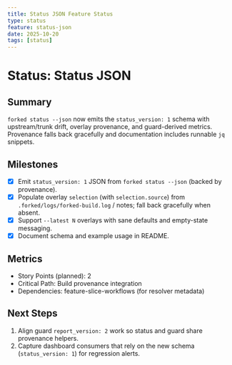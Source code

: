 ```yaml
---
title: Status JSON Feature Status
type: status
feature: status-json
date: 2025-10-20
tags: [status]
---
```


# Status: Status JSON

## Summary
`forked status --json` now emits the `status_version: 1` schema with upstream/trunk drift, overlay provenance, and guard-derived metrics. Provenance falls back gracefully and documentation includes runnable `jq` snippets.

## Milestones
- [x] Emit `status_version: 1` JSON from `forked status --json` (backed by provenance).
- [x] Populate overlay `selection` (with `selection.source`) from `.forked/logs/forked-build.log` / notes; fall back gracefully when absent.
- [x] Support `--latest N` overlays with sane defaults and empty-state messaging.
- [x] Document schema and example usage in README.

## Metrics
- Story Points (planned): 2
- Critical Path: Build provenance integration
- Dependencies: feature-slice-workflows (for resolver metadata)

## Next Steps
1. Align guard `report_version: 2` work so status and guard share provenance helpers.
2. Capture dashboard consumers that rely on the new schema (`status_version: 1`) for regression alerts.
